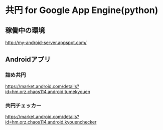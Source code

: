 # 共円 for Google App Engine(python)

## 稼働中の環境
http://my-android-server.appspot.com/

## Androidアプリ
### 詰め共円
https://market.android.com/details?id=hm.orz.chaos114.android.tumekyouen

### 共円チェッカー
https://market.android.com/details?id=hm.orz.chaos114.android.kyouenchecker
